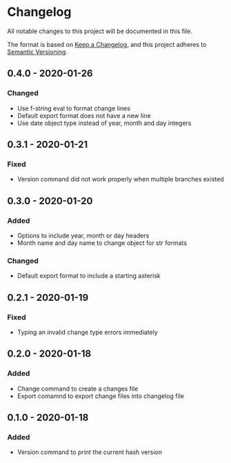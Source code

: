 # Changelog
All notable changes to this project will be documented in this file.

The format is based on [Keep a Changelog](https://keepachangelog.com/en/1.0.0/),
and this project adheres to [Semantic Versioning](https://semver.org/spec/v2.0.0.html).

## 0.4.0 - 2020-01-26
### Changed
* Use f-string eval to format change lines
* Default export format does not have a new line
* Use date object type instead of year, month and day integers

## 0.3.1 - 2020-01-21
### Fixed
* Version command did not work properly when multiple branches existed

## 0.3.0 - 2020-01-20
### Added
* Options to include year, month or day headers
* Month name and day name to change object for str formats
### Changed
* Default export format to include a starting asterisk

## 0.2.1 - 2020-01-19
### Fixed
* Typing an invalid change type errors immediately

## 0.2.0 - 2020-01-18
### Added
* Change command to create a changes file
* Export comamnd to export change files into changelog file

## 0.1.0 - 2020-01-18
### Added
* Version command to print the current hash version
